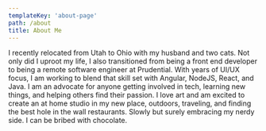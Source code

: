 ```yaml
---
templateKey: 'about-page'
path: /about
title: About Me
---
```

I recently relocated from Utah to Ohio with my husband and two cats. Not only did I uproot my life, I also transitioned from being a front end developer to being a remote software engineer at Prudential. With years of UI/UX focus, I am working to blend that skill set with Angular, NodeJS, React, and Java. I am an advocate for anyone getting involved in tech, learning new things, and helping others find their passion. I love art and am excited to create an at home studio in my new place, outdoors, traveling, and finding the best hole in the wall restaurants. Slowly but surely embracing my nerdy side. I can be bribed with chocolate.
